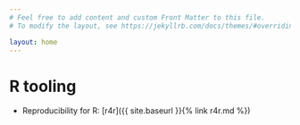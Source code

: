 ```yaml
---
# Feel free to add content and custom Front Matter to this file.
# To modify the layout, see https://jekyllrb.com/docs/themes/#overriding-theme-defaults

layout: home
---
```


# R tooling

- Reproducibility for R: [r4r]({{ site.baseurl }}{% link r4r.md %})

